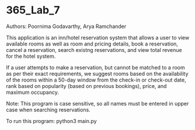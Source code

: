 # 365_Lab_7

Authors: Poornima Godavarthy, Arya Ramchander

This application is an inn/hotel reservation system that allows a user to view available rooms as well as room and pricing details, book a reservation, cancel a reservation, search existng reservations, and view total revenue for the hotel system. 

If a user attempts to make a reservation, but cannot be matched to a room as per their exact requirements, we suggest rooms based on the availability of the rooms within a 50-day window from the check-in or check-out date, rank based on popularity (based on previous bookings), price, and maximum occupancy.

Note: This program is case sensitive, so all names must be entered in upper case when searching reservations.

To run this program: python3 main.py
